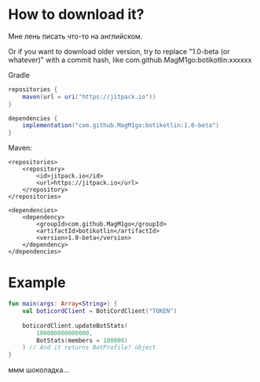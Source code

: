 # How to download it?

Мне лень писать что-то на английском.

Or if you want to download older version, try to replace "1.0-beta (or whatever)" with a commit hash, like com.github.MagM1go:botikotlin:xxxxxx

Gradle
```gradle
repositories {
    maven(url = uri("https://jitpack.io"))
}

dependencies {
    implementation("com.github.MagM1go:botikotlin:1.0-beta")
}
```

Maven:
```maven
<repositories>
    <repository>
        <id>jitpack.io</id>
        <url>https://jitpack.io</url>
    </repository>
</repositories>

<dependencies>
    <dependency>
        <groupId>com.github.MagM1go</groupId>
        <artifactId>botikotlin</artifactId>
        <version>1.0-beta</version>
    </dependency>
</dependencies>
```
# Example
```kotlin
fun main(args: Array<String>) {
    val boticordClient = BotiCordClient("TOKEN")
    
    boticordClient.updateBotStats(
        100000000000000, 
        BotStats(members = 100000)
    ) // And it returns BotProfile? object
}
```

ммм шоколадка...